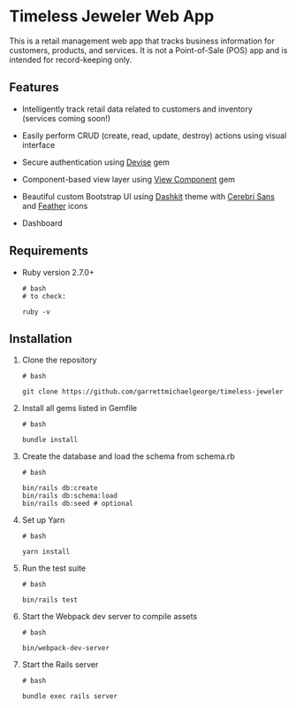 # Timeless Jeweler Web App

This is a retail management web app that tracks business information for
customers, products, and services. It is not a Point-of-Sale (POS) app and
is intended for record-keeping only.

## Features

* Intelligently track retail data related to customers and inventory
  (services coming soon!)

* Easily perform CRUD (create, read, update, destroy) actions using visual
  interface

* Secure authentication using
[Devise](https://github.com/heartcombo/devise) gem

* Component-based view layer using [View
  Component](https://github.com/joelhawksley/view-component) gem

* Beautiful custom Bootstrap UI using [Dashkit]() theme with [Cerebri
  Sans](https://www.myfonts.com/fonts/hanken-designco/cerebri-sans?tab=techSpecs)
  and [Feather](https://feathericons.com) icons

* Dashboard

## Requirements

* Ruby version 2.7.0+
    
    ```
    # bash
    # to check:

    ruby -v
    ```

## Installation

1. Clone the repository

    ```
    # bash

    git clone https://github.com/garrettmichaelgeorge/timeless-jeweler
    ```

2. Install all gems listed in Gemfile
    
    ```
    # bash

    bundle install
    ```

3. Create the database and load the schema from schema.rb

    ```
    # bash

    bin/rails db:create
    bin/rails db:schema:load
    bin/rails db:seed # optional
    ```

4. Set up Yarn

    ```
    # bash

    yarn install
    ```

5. Run the test suite

    ```
    # bash

    bin/rails test
    ```

6. Start the Webpack dev server to compile assets

    ```
    # bash

    bin/webpack-dev-server
    ```

7. Start the Rails server

    ```
    # bash

    bundle exec rails server
    ```
